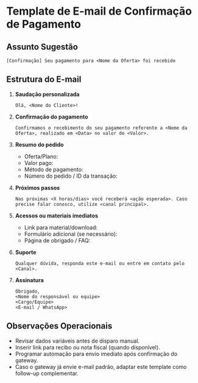 # Template de E-mail de Confirmação de Pagamento

## Assunto Sugestão

`[Confirmação] Seu pagamento para <Nome da Oferta> foi recebido`

## Estrutura do E-mail

1. **Saudação personalizada**
   ```
   Olá, <Nome do Cliente>!
   ```

2. **Confirmação do pagamento**
   ```
   Confirmamos o recebimento do seu pagamento referente a <Nome da Oferta>, realizado em <Data> no valor de <Valor>.
   ```

3. **Resumo do pedido**
   - Oferta/Plano:
   - Valor pago:
   - Método de pagamento:
   - Número do pedido / ID da transação:

4. **Próximos passos**
   ```
   Nas próximas <X horas/dias> você receberá <ação esperada>. Caso precise falar conosco, utilize <canal principal>.
   ```

5. **Acessos ou materiais imediatos**
   - Link para material/download:
   - Formulário adicional (se necessário):
   - Página de obrigado / FAQ:

6. **Suporte**
   ```
   Qualquer dúvida, responda este e-mail ou entre em contato pelo <Canal>.
   ```

7. **Assinatura**
   ```
   Obrigado,
   <Nome do responsável ou equipe>
   <Cargo/Equipe>
   <E-mail / WhatsApp>
   ```

## Observações Operacionais

- Revisar dados variáveis antes de disparo manual.
- Inserir link para recibo ou nota fiscal (quando disponível).
- Programar automação para envio imediato após confirmação do gateway.
- Caso o gateway já envie e-mail padrão, adaptar este template como follow-up complementar.

